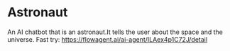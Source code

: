 # Astronaut
An AI chatbot that is an astronaut.It tells the user about the space and the universe.
Fast try: https://flowagent.ai/ai-agent/ILAex4p1C72J/detail